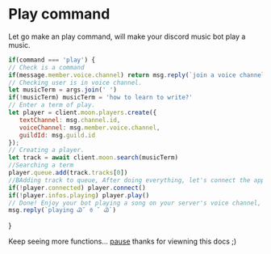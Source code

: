# Play command
Let go make an play command, will make your discord music bot play a music.
```js
if(command === 'play') {
// Check is a command
if(message.member.voice.channel) return msg.reply(`join a voice channel!`)
// Checking user is in voice channel.
let musicTerm = args.join(' ')
if(!musicTerm) musicTerm = 'how to learn to write?'
// Enter a term of play.
let player = client.moon.players.create({
   textChannel: msg.channel.id,
   voiceChannel: msg.member.voice.channel,
   guildId: msg.guild.id
});
// Creating a player.
let track = await client.moon.search(musicTerm)
//Searching a term
player.queue.add(track.tracks[0])
//BAdding track to queue, After doing everything, let's connect the application to the voice channel and make it play the music.
if(!player.connected) player.connect()
if(!player.infos.playing) player.play()
// Done! Enjoy your bot playing a song on your server's voice channel, if bugs or errors please report. 
msg.reply(`playing Ꮚ˘ ꈊ ˘ Ꮚ`)
```
}

Keep seeing more functions... [pause](https://github.com/1Lucas1apk/moonlink.js/edit/master/docs/pause.md) thanks for viewning this docs ;)
